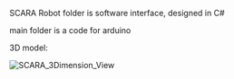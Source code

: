 SCARA Robot folder is software interface, designed in C#

main folder is a code for arduino

3D model:

![SCARA_3Dimension_View](https://github.com/user-attachments/assets/66523097-a096-439b-a7c6-7f316fe43a99)

